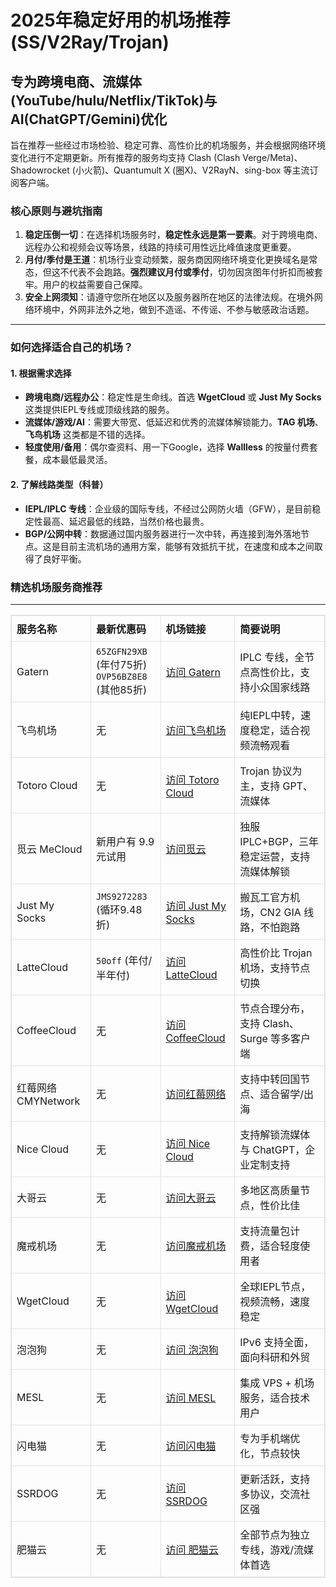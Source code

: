 # 2025年稳定好用的机场推荐 (SS/V2Ray/Trojan)
## 专为跨境电商、流媒体(YouTube/hulu/Netflix/TikTok)与AI(ChatGPT/Gemini)优化

旨在推荐一些经过市场检验、稳定可靠、高性价比的机场服务，并会根据网络环境变化进行不定期更新。所有推荐的服务均支持 Clash (Clash Verge/Meta)、Shadowrocket (小火箭)、Quantumult X (圈X)、V2RayN、sing-box 等主流订阅客户端。

### 核心原则与避坑指南

1.  **稳定压倒一切**：在选择机场服务时，**稳定性永远是第一要素**。对于跨境电商、远程办公和视频会议等场景，线路的持续可用性远比峰值速度更重要。
2.  **月付/季付是王道**：机场行业变动频繁，服务商因网络环境变化更换域名是常态，但这不代表不会跑路。**强烈建议月付或季付**，切勿因贪图年付折扣而被套牢。用户的权益需要自己保障。
3.  **安全上网须知**：请遵守您所在地区以及服务器所在地区的法律法规。在境外网络环境中，外网非法外之地，做到不造谣、不传谣、不参与敏感政治话题。

---

### **如何选择适合自己的机场？**

#### 1. 根据需求选择

* **跨境电商/远程办公**：稳定性是生命线。首选 **WgetCloud** 或 **Just My Socks** 这类提供IEPL专线或顶级线路的服务。
* **流媒体/游戏/AI**：需要大带宽、低延迟和优秀的流媒体解锁能力。**TAG 机场**、**飞鸟机场** 这类都是不错的选择。
* **轻度使用/备用**：偶尔查资料、用一下Google，选择 **Wallless** 的按量付费套餐，成本最低最灵活。

#### 2. 了解线路类型（科普）

* **IEPL/IPLC 专线**：企业级的国际专线，不经过公网防火墙（GFW），是目前稳定性最高、延迟最低的线路，当然价格也最贵。
* **BGP/公网中转**：数据通过国内服务器进行一次中转，再连接到海外落地节点。这是目前主流机场的通用方案，能够有效抵抗干扰，在速度和成本之间取得了良好平衡。

### **精选机场服务商推荐**
---
<table style="border-collapse: collapse; width: 100%; border: 1px solid #dfe2e5;">
  <thead>
    <tr>
      <th style="text-align: left; padding: 8px; border: 1px solid #dfe2e5;">服务名称</th>
      <th style="text-align: left; padding: 8px; border: 1px solid #dfe2e5;">最新优惠码</th>
      <th style="text-align: left; padding: 8px; border: 1px solid #dfe2e5;">机场链接</th>
      <th style="text-align: left; padding: 8px; border: 1px solid #dfe2e5;">简要说明</th>
    </tr>
  </thead>
  <tbody>
    <tr>
      <td style="text-align: left; padding: 8px; border: 1px solid #dfe2e5;">Gatern</td>
      <td style="text-align: left; padding: 8px; border: 1px solid #dfe2e5;"><code>65ZGFN29XB</code> (年付75折) <br> <code>OVP56BZ8E8</code> (其他85折)</td>
      <td style="text-align: left; padding: 8px; border: 1px solid #dfe2e5;"><a href="https://pianyivpn.com/go/gatern/">访问 Gatern</a></td>
      <td style="text-align: left; padding: 8px; border: 1px solid #dfe2e5;">IPLC 专线，全节点高性价比，支持小众国家线路</td>
    </tr>
    <tr>
      <td style="text-align: left; padding: 8px; border: 1px solid #dfe2e5;">飞鸟机场</td>
      <td style="text-align: left; padding: 8px; border: 1px solid #dfe2e5;">无</td>
      <td style="text-align: left; padding: 8px; border: 1px solid #dfe2e5;"><a href="https://pianyivpn.com/go/flyingbird/">访问飞鸟机场</a></td>
      <td style="text-align: left; padding: 8px; border: 1px solid #dfe2e5;">纯IEPL中转，速度稳定，适合视频流畅观看</td>
    </tr>
    <tr>
      <td style="text-align: left; padding: 8px; border: 1px solid #dfe2e5;">Totoro Cloud</td>
      <td style="text-align: left; padding: 8px; border: 1px solid #dfe2e5;">无</td>
      <td style="text-align: left; padding: 8px; border: 1px solid #dfe2e5;"><a href="https://pianyivpn.com/go/totoro/">访问 Totoro Cloud</a></td>
      <td style="text-align: left; padding: 8px; border: 1px solid #dfe2e5;">Trojan 协议为主，支持 GPT、流媒体</td>
    </tr>
    <tr>
      <td style="text-align: left; padding: 8px; border: 1px solid #dfe2e5;">觅云 MeCloud</td>
      <td style="text-align: left; padding: 8px; border: 1px solid #dfe2e5;">新用户有 9.9 元试用</td>
      <td style="text-align: left; padding: 8px; border: 1px solid #dfe2e5;"><a href="https://pianyivpn.com/go/mecloud/">访问觅云</a></td>
      <td style="text-align: left; padding: 8px; border: 1px solid #dfe2e5;">独服 IPLC+BGP，三年稳定运营，支持流媒体解锁</td>
    </tr>
    <tr>
      <td style="text-align: left; padding: 8px; border: 1px solid #dfe2e5;">Just My Socks</td>
      <td style="text-align: left; padding: 8px; border: 1px solid #dfe2e5;"><code>JMS9272283</code> (循环9.48折)</td>
      <td style="text-align: left; padding: 8px; border: 1px solid #dfe2e5;"><a href="https://pianyivpn.com/go/jms/">访问 Just My Socks</a></td>
      <td style="text-align: left; padding: 8px; border: 1px solid #dfe2e5;">搬瓦工官方机场，CN2 GIA 线路，不怕跑路</td>
    </tr>
    <tr>
      <td style="text-align: left; padding: 8px; border: 1px solid #dfe2e5;">LatteCloud</td>
      <td style="text-align: left; padding: 8px; border: 1px solid #dfe2e5;"><code>50off</code> (年付/半年付)</td>
      <td style="text-align: left; padding: 8px; border: 1px solid #dfe2e5;"><a href="https://pianyivpn.com/go/LatteCloud/">访问 LatteCloud</a></td>
      <td style="text-align: left; padding: 8px; border: 1px solid #dfe2e5;">高性价比 Trojan 机场，支持节点切换</td>
    </tr>
    <tr>
      <td style="text-align: left; padding: 8px; border: 1px solid #dfe2e5;">CoffeeCloud</td>
      <td style="text-align: left; padding: 8px; border: 1px solid #dfe2e5;">无</td>
      <td style="text-align: left; padding: 8px; border: 1px solid #dfe2e5;"><a href="https://pianyivpn.com/go/coffeecloud/">访问 CoffeeCloud</a></td>
      <td style="text-align: left; padding: 8px; border: 1px solid #dfe2e5;">节点合理分布，支持 Clash、Surge 等多客户端</td>
    </tr>
    <tr>
      <td style="text-align: left; padding: 8px; border: 1px solid #dfe2e5;">红莓网络 CMYNetwork</td>
      <td style="text-align: left; padding: 8px; border: 1px solid #dfe2e5;">无</td>
      <td style="text-align: left; padding: 8px; border: 1px solid #dfe2e5;"><a href="https://pianyivpn.com/go/hongmeiweb/">访问红莓网络</a></td>
      <td style="text-align: left; padding: 8px; border: 1px solid #dfe2e5;">支持中转回国节点、适合留学/出海</td>
    </tr>
    <tr>
      <td style="text-align: left; padding: 8px; border: 1px solid #dfe2e5;">Nice Cloud</td>
      <td style="text-align: left; padding: 8px; border: 1px solid #dfe2e5;">无</td>
      <td style="text-align: left; padding: 8px; border: 1px solid #dfe2e5;"><a href="https://pianyivpn.com/go/niceyun/">访问 Nice Cloud</a></td>
      <td style="text-align: left; padding: 8px; border: 1px solid #dfe2e5;">支持解锁流媒体与 ChatGPT，企业定制支持</td>
    </tr>
    <tr>
      <td style="text-align: left; padding: 8px; border: 1px solid #dfe2e5;">大哥云</td>
      <td style="text-align: left; padding: 8px; border: 1px solid #dfe2e5;">无</td>
      <td style="text-align: left; padding: 8px; border: 1px solid #dfe2e5;"><a href="https://pianyivpn.com/go/dageyun/">访问大哥云</a></td>
      <td style="text-align: left; padding: 8px; border: 1px solid #dfe2e5;">多地区高质量节点，性价比佳</td>
    </tr>
    <tr>
      <td style="text-align: left; padding: 8px; border: 1px solid #dfe2e5;">魔戒机场</td>
      <td style="text-align: left; padding: 8px; border: 1px solid #dfe2e5;">无</td>
      <td style="text-align: left; padding: 8px; border: 1px solid #dfe2e5;"><a href="https://pianyivpn.com/go/mojie/">访问魔戒机场</a></td>
      <td style="text-align: left; padding: 8px; border: 1px solid #dfe2e5;">支持流量包计费，适合轻度使用者</td>
    </tr>
    <tr>
      <td style="text-align: left; padding: 8px; border: 1px solid #dfe2e5;">WgetCloud</td>
      <td style="text-align: left; padding: 8px; border: 1px solid #dfe2e5;">无</td>
      <td style="text-align: left; padding: 8px; border: 1px solid #dfe2e5;"><a href="https://pianyivpn.com/go/WgetCloud/">访问 WgetCloud</a></td>
      <td style="text-align: left; padding: 8px; border: 1px solid #dfe2e5;">全球IEPL节点，视频流畅，速度稳定</td>
    </tr>
    <tr>
      <td style="text-align: left; padding: 8px; border: 1px solid #dfe2e5;">泡泡狗</td>
      <td style="text-align: left; padding: 8px; border: 1px solid #dfe2e5;">无</td>
      <td style="text-align: left; padding: 8px; border: 1px solid #dfe2e5;"><a href="https://pianyivpn.com/go/paopaogou/">访问 泡泡狗</a></td>
      <td style="text-align: left; padding: 8px; border: 1px solid #dfe2e5;">IPv6 支持全面，面向科研和外贸</td>
    </tr>
    <tr>
      <td style="text-align: left; padding: 8px; border: 1px solid #dfe2e5;">MESL</td>
      <td style="text-align: left; padding: 8px; border: 1px solid #dfe2e5;">无</td>
      <td style="text-align: left; padding: 8px; border: 1px solid #dfe2e5;"><a href="https://pianyivpn.com/go/mesl/">访问 MESL</a></td>
      <td style="text-align: left; padding: 8px; border: 1px solid #dfe2e5;">集成 VPS + 机场服务，适合技术用户</td>
    </tr>
    <tr>
      <td style="text-align: left; padding: 8px; border: 1px solid #dfe2e5;">闪电猫</td>
      <td style="text-align: left; padding: 8px; border: 1px solid #dfe2e5;">无</td>
      <td style="text-align: left; padding: 8px; border: 1px solid #dfe2e5;"><a href="https://pianyivpn.com/go/speedcat/">访问闪电猫</a></td>
      <td style="text-align: left; padding: 8px; border: 1px solid #dfe2e5;">专为手机端优化，节点较快</td>
    </tr>
    <tr>
      <td style="text-align: left; padding: 8px; border: 1px solid #dfe2e5;">SSRDOG</td>
      <td style="text-align: left; padding: 8px; border: 1px solid #dfe2e5;">无</td>
      <td style="text-align: left; padding: 8px; border: 1px solid #dfe2e5;"><a href="https://pianyivpn.com/go/ssrdog/">访问 SSRDOG</a></td>
      <td style="text-align: left; padding: 8px; border: 1px solid #dfe2e5;">更新活跃，支持多协议，交流社区强</td>
    </tr>
    <tr>
      <td style="text-align: left; padding: 8px; border: 1px solid #dfe2e5;">肥猫云</td>
      <td style="text-align: left; padding: 8px; border: 1px solid #dfe2e5;">无</td>
      <td style="text-align: left; padding: 8px; border: 1px solid #dfe2e5;"><a href="https://pianyivpn.com/go/fatcat/">访问 肥猫云</a></td>
      <td style="text-align: left; padding: 8px; border: 1px solid #dfe2e5;">全部节点为独立专线，游戏/流媒体首选</td>
    </tr>
  </tbody>
</table>
